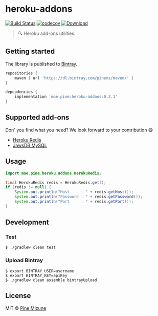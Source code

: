 # heroku-addons
[![Build Status](https://travis-ci.com/pine/heroku-addons.svg?branch=master)](https://travis-ci.com/pine/heroku-addons)
[![codecov](https://codecov.io/gh/pine/heroku-addons/branch/master/graph/badge.svg)](https://codecov.io/gh/pine/heroku-addons)
[![Download](https://api.bintray.com/packages/pinemz/maven/heroku-addons/images/download.svg)](https://bintray.com/pinemz/maven/heroku-addons)

> :mag: Heroku add-ons utilities.

## Getting started
The library is published to [Bintray](https://bintray.com/pinemz/maven/heroku-addons).

```gradle
repositories {
    maven { url 'https://dl.bintray.com/pinemz/maven/' }
}

depepdencies {
    implementation 'moe.pine:heroku-addons:0.2.1'
}
```

## Supported add-ons
Don' you find what you need? We look forward to your contribution :smile:

- [Heroku Redis](https://elements.heroku.com/addons/heroku-redis)
- [JawsDB MySQL](https://elements.heroku.com/addons/jawsdb)

## Usage

```java
import moe.pine.heroku.addons.HerokuRedis;

final HerokuRedis redis = HerokuRedis.get();
if (redis != null) {
    System.out.println("Host     : " + redis.getHost());
    System.out.println("Password : " + redis.getPassword());
    System.out.println("Port     : " + redis.getPort());
}
```

## Development
### Test

```
$ ./gradlew clean test
```

### Upload Bintray

```
$ export BINTRAY_USER=username
$ export BINTRAY_KEY=apiKey
$ ./gradlew clean assemble bintrayUpload
```


## License
MIT &copy; [Pine Mizune](https://profile.pine.moe)
